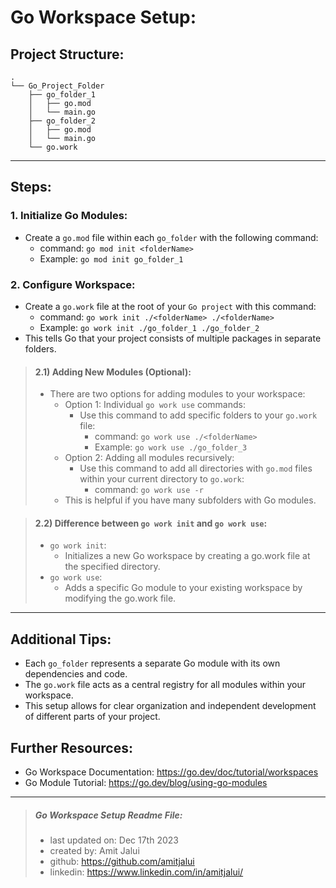 # Go Workspace Setup:

## Project Structure:

```
.
└── Go_Project_Folder
    ├── go_folder_1
    │   ├── go.mod
    │   └── main.go
    ├── go_folder_2
    │   ├── go.mod
    │   └── main.go
    └── go.work
```

---

## Steps:

### 1. Initialize Go Modules:
* Create a `go.mod` file within each `go_folder` with the following command:
  * command: `go mod init <folderName>`
  * Example: `go mod init go_folder_1`

### 2. Configure Workspace:
* Create a `go.work` file at the root of your `Go project` with this command:
  * command: `go work init ./<folderName> ./<folderName>`
  * Example: `go work init ./go_folder_1 ./go_folder_2`
* This tells Go that your project consists of multiple packages in separate folders.

> #### 2.1) Adding New Modules (Optional):
> * There are two options for adding modules to your workspace:
>   * Option 1: Individual `go work use` commands:
>     * Use this command to add specific folders to your `go.work` file:
>       * command: `go work use ./<folderName>`
>       * Example: `go work use ./go_folder_3`
>   * Option 2: Adding all modules recursively:
>      * Use this command to add all directories with `go.mod` files within your current directory to `go.work`:
>         * command: `go work use -r`
>    * This is helpful if you have many subfolders with Go modules.

> #### 2.2) Difference between `go work init` and `go work use`:
>* `go work init`:
>   * Initializes a new Go workspace by creating a go.work file at the specified directory.
>* `go work use`:
>   * Adds a specific Go module to your existing workspace by modifying the go.work file.


---

## Additional Tips:
* Each `go_folder` represents a separate Go module with its own dependencies and code.
* The `go.work` file acts as a central registry for all modules within your workspace.
* This setup allows for clear organization and independent development of different parts of your project.


## Further Resources:
* Go Workspace Documentation: https://go.dev/doc/tutorial/workspaces
* Go Module Tutorial: https://go.dev/blog/using-go-modules

---

> ##### Go Workspace Setup Readme File:
> * last updated on: Dec 17th 2023
> * created by: Amit Jalui
> * github: https://github.com/amitjalui
> * linkedin: https://www.linkedin.com/in/amitjalui/
